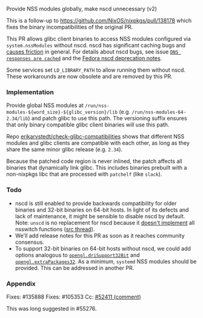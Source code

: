 Provide NSS modules globally, make nscd unnecessary (v2)

This is a follow-up to https://github.com/NixOS/nixpkgs/pull/138178 which fixes the binary incompatibilities of the original PR.

This PR allows glibc client binaries to access NSS modules configured via `system.nssModules` without nscd.
nscd has significant caching bugs and [causes friction](https://github.com/NixOS/nixpkgs/issues/95107) in general.
For details about nscd bugs, see issue [`DNS responses are cached`](https://github.com/NixOS/nixpkgs/issues/135888) and the [Fedora nscd deprecation notes](https://fedoraproject.org/wiki/Changes/DeprecateNSCD#Benefit_to_Fedora).

Some services set `LD_LIBRARY_PATH` to allow running them without nscd. These workarounds are now obsolete and are removed by this PR.

### Implementation

Provide global NSS modules at `/run/nss-modules-${word_size}-${glibc_version}/lib` (e.g. `/run/nss-modules-64-2.34/lib`) and patch glibc to use this path.
The versioning suffix ensures that only binary compatible glibc client binaries will use this path.

Repo [erikarvstedt/check-glibc-compatibilities](https://github.com/erikarvstedt/check-glibc-compatibilities/) shows that different NSS modules and glibc clients are compatible with each other, as long as they share the same minor glibc release (e.g. `2.34`).

Because the patched code region is never inlined, the patch affects all binaries that dynamically link glibc. This includes binaries prebuilt with a non-nixpkgs libc that are processed with `patchelf` (like `slack`).

### Todo
- nscd is still enabled to provide backwards compatibility for older binaries and 32-bit binaries on 64-bit hosts.
  In light of its defects and lack of maintenance, it might be sensible to disable nscd by default.
  Note: `unscd` is no replacement for nscd because it [doesn't implement](https://github.com/bytedance/unscd/blob/3a4df8de6723bc493e9cd94bb3e3fd831e48b8ca/nscd.c#L615-L621) all nsswitch functions ([src thread](https://github.com/NixOS/nixpkgs/pull/124019#issuecomment-856228888)).
- We'll add release notes for this PR as soon as it reaches community consensus.
- To support 32-bit binaries on 64-bit hosts without nscd, we could add options analogous to [`opengl.driSupport32Bit`](https://search.nixos.org/options?channel=21.11&show=hardware.opengl.driSupport32Bit&from=0&size=30&sort=relevance&type=packages&query=opengl.driSupport32Bit) and [`opengl.extraPackages32`](https://search.nixos.org/options?channel=21.11&show=hardware.opengl.extraPackages32&from=0&size=30&sort=relevance&type=packages&query=extraPackages32). As a minimum, `systemd` NSS modules should be provided. This can be addressed in another PR.

### Appendix
Fixes: #135888
Fixes: #105353
Cc: [#52411 (comment)](https://github.com/NixOS/nixpkgs/issues/52411#issuecomment-757347201)

This was long suggested in #55276.
